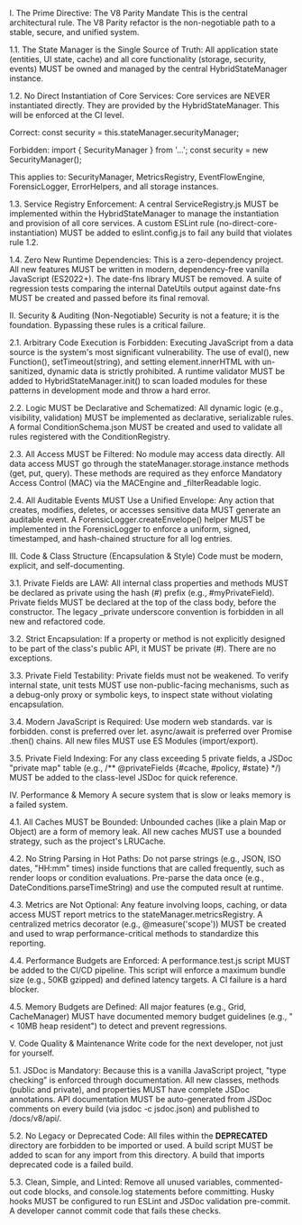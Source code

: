 I. The Prime Directive: The V8 Parity Mandate
This is the central architectural rule. The V8 Parity refactor is the non-negotiable path to a stable, secure, and unified system.

1.1. The State Manager is the Single Source of Truth: All application state (entities, UI state, cache) and all core functionality (storage, security, events) MUST be owned and managed by the central HybridStateManager instance.

1.2. No Direct Instantiation of Core Services: Core services are NEVER instantiated directly. They are provided by the HybridStateManager. This will be enforced at the CI level.

Correct: const security = this.stateManager.securityManager;

Forbidden: import { SecurityManager } from '...'; const security = new SecurityManager();

This applies to: SecurityManager, MetricsRegistry, EventFlowEngine, ForensicLogger, ErrorHelpers, and all storage instances.

1.3. Service Registry Enforcement: A central ServiceRegistry.js MUST be implemented within the HybridStateManager to manage the instantiation and provision of all core services. A custom ESLint rule (no-direct-core-instantiation) MUST be added to eslint.config.js to fail any build that violates rule 1.2.

1.4. Zero New Runtime Dependencies: This is a zero-dependency project. All new features MUST be written in modern, dependency-free vanilla JavaScript (ES2022+). The date-fns library MUST be removed. A suite of regression tests comparing the internal DateUtils output against date-fns MUST be created and passed before its final removal.

II. Security & Auditing (Non-Negotiable)
Security is not a feature; it is the foundation. Bypassing these rules is a critical failure.

2.1. Arbitrary Code Execution is Forbidden: Executing JavaScript from a data source is the system's most significant vulnerability. The use of eval(), new Function(), setTimeout(string), and setting element.innerHTML with un-sanitized, dynamic data is strictly prohibited. A runtime validator MUST be added to HybridStateManager.init() to scan loaded modules for these patterns in development mode and throw a hard error.

2.2. Logic MUST be Declarative and Schematized: All dynamic logic (e.g., visibility, validation) MUST be implemented as declarative, serializable rules. A formal ConditionSchema.json MUST be created and used to validate all rules registered with the ConditionRegistry.

2.3. All Access MUST be Filtered: No module may access data directly. All data access MUST go through the stateManager.storage.instance methods (get, put, query). These methods are required as they enforce Mandatory Access Control (MAC) via the MACEngine and _filterReadable logic.

2.4. All Auditable Events MUST Use a Unified Envelope: Any action that creates, modifies, deletes, or accesses sensitive data MUST generate an auditable event. A ForensicLogger.createEnvelope() helper MUST be implemented in the ForensicLogger to enforce a uniform, signed, timestamped, and hash-chained structure for all log entries.

III. Code & Class Structure (Encapsulation & Style)
Code must be modern, explicit, and self-documenting.

3.1. Private Fields are LAW: All internal class properties and methods MUST be declared as private using the hash (#) prefix (e.g., #myPrivateField). Private fields MUST be declared at the top of the class body, before the constructor. The legacy _private underscore convention is forbidden in all new and refactored code.

3.2. Strict Encapsulation: If a property or method is not explicitly designed to be part of the class's public API, it MUST be private (#). There are no exceptions.

3.3. Private Field Testability: Private fields must not be weakened. To verify internal state, unit tests MUST use non-public-facing mechanisms, such as a debug-only proxy or symbolic keys, to inspect state without violating encapsulation.

3.4. Modern JavaScript is Required: Use modern web standards. var is forbidden. const is preferred over let. async/await is preferred over Promise .then() chains. All new files MUST use ES Modules (import/export).

3.5. Private Field Indexing: For any class exceeding 5 private fields, a JSDoc "private map" table (e.g., /** @privateFields {#cache, #policy, #state} */) MUST be added to the class-level JSDoc for quick reference.

IV. Performance & Memory
A secure system that is slow or leaks memory is a failed system.

4.1. All Caches MUST be Bounded: Unbounded caches (like a plain Map or Object) are a form of memory leak. All new caches MUST use a bounded strategy, such as the project's LRUCache.

4.2. No String Parsing in Hot Paths: Do not parse strings (e.g., JSON, ISO dates, "HH:mm" times) inside functions that are called frequently, such as render loops or condition evaluations. Pre-parse the data once (e.g., DateConditions.parseTimeString) and use the computed result at runtime.

4.3. Metrics are Not Optional: Any feature involving loops, caching, or data access MUST report metrics to the stateManager.metricsRegistry. A centralized metrics decorator (e.g., @measure('scope')) MUST be created and used to wrap performance-critical methods to standardize this reporting.

4.4. Performance Budgets are Enforced: A performance.test.js script MUST be added to the CI/CD pipeline. This script will enforce a maximum bundle size (e.g., 50KB gzipped) and defined latency targets. A CI failure is a hard blocker.

4.5. Memory Budgets are Defined: All major features (e.g., Grid, CacheManager) MUST have documented memory budget guidelines (e.g., "< 10MB heap resident") to detect and prevent regressions.

V. Code Quality & Maintenance
Write code for the next developer, not just for yourself.

5.1. JSDoc is Mandatory: Because this is a vanilla JavaScript project, "type checking" is enforced through documentation. All new classes, methods (public and private), and properties MUST have complete JSDoc annotations. API documentation MUST be auto-generated from JSDoc comments on every build (via jsdoc -c jsdoc.json) and published to /docs/v8/api/.

5.2. No Legacy or Deprecated Code: All files within the __DEPRECATED__ directory are forbidden to be imported or used. A build script MUST be added to scan for any import from this directory. A build that imports deprecated code is a failed build.

5.3. Clean, Simple, and Linted: Remove all unused variables, commented-out code blocks, and console.log statements before committing. Husky hooks MUST be configured to run ESLint and JSDoc validation pre-commit. A developer cannot commit code that fails these checks.